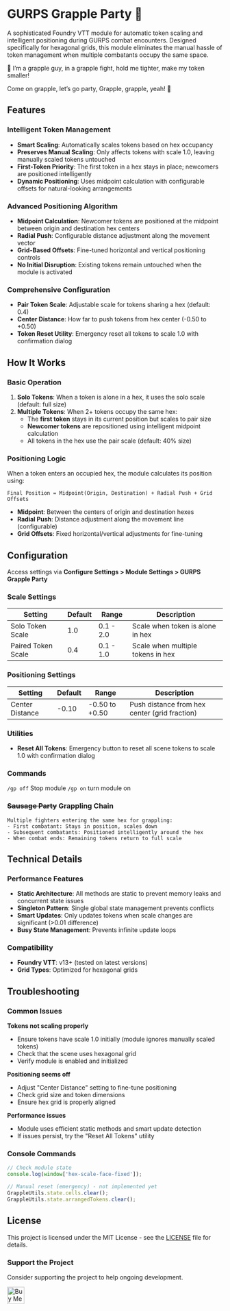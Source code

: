 # GURPS Grapple Party 🎵

A sophisticated Foundry VTT module for automatic token scaling and intelligent positioning during GURPS combat encounters. Designed specifically for hexagonal grids, this module eliminates the manual hassle of token management when multiple combatants occupy the same space.

🎵
I’m a grapple guy,
in a grapple fight,
hold me tighter,
make my token smaller!

Come on grapple, let’s go party,
Grapple, grapple, yeah! 🎵


## Features

### Intelligent Token Management
- **Smart Scaling**: Automatically scales tokens based on hex occupancy
- **Preserves Manual Scaling**: Only affects tokens with scale 1.0, leaving manually scaled tokens untouched  
- **First-Token Priority**: The first token in a hex stays in place; newcomers are positioned intelligently
- **Dynamic Positioning**: Uses midpoint calculation with configurable offsets for natural-looking arrangements

### Advanced Positioning Algorithm
- **Midpoint Calculation**: Newcomer tokens are positioned at the midpoint between origin and destination hex centers
- **Radial Push**: Configurable distance adjustment along the movement vector
- **Grid-Based Offsets**: Fine-tuned horizontal and vertical positioning controls
- **No Initial Disruption**: Existing tokens remain untouched when the module is activated

### Comprehensive Configuration
- **Pair Token Scale**: Adjustable scale for tokens sharing a hex (default: 0.4)
- **Center Distance**: How far to push tokens from hex center (-0.50 to +0.50)
- **Token Reset Utility**: Emergency reset all tokens to scale 1.0 with confirmation dialog

##  How It Works

### Basic Operation
1. **Solo Tokens**: When a token is alone in a hex, it uses the solo scale (default: full size)
2. **Multiple Tokens**: When 2+ tokens occupy the same hex:
   - The **first token** stays in its current position but scales to pair size
   - **Newcomer tokens** are repositioned using intelligent midpoint calculation
   - All tokens in the hex use the pair scale (default: 40% size)

### Positioning Logic
When a token enters an occupied hex, the module calculates its position using:

```
Final Position = Midpoint(Origin, Destination) + Radial Push + Grid Offsets
```

- **Midpoint**: Between the centers of origin and destination hexes
- **Radial Push**: Distance adjustment along the movement line (configurable)
- **Grid Offsets**: Fixed horizontal/vertical adjustments for fine-tuning

##  Configuration

Access settings via **Configure Settings > Module Settings > GURPS Grapple Party**

### Scale Settings
| Setting | Default | Range | Description |
|---------|---------|-------|-------------|
| Solo Token Scale | 1.0 | 0.1 - 2.0 | Scale when token is alone in hex |
| Paired Token Scale | 0.4 | 0.1 - 1.0 | Scale when multiple tokens in hex |

### Positioning Settings  
| Setting | Default | Range | Description |
|---------|---------|-------|-------------|
| Center Distance | -0.10 | -0.50 to +0.50 | Push distance from hex center (grid fraction) |

### Utilities
- **Reset All Tokens**: Emergency button to reset all scene tokens to scale 1.0 with confirmation dialog

### Commands 
`/gp off` Stop module
`/gp on` turn module on 


### ~~Sausage Party~~ Grappling Chain
```
Multiple fighters entering the same hex for grappling:
- First combatant: Stays in position, scales down  
- Subsequent combatants: Positioned intelligently around the hex
- When combat ends: Remaining tokens return to full scale
```

## Technical Details

### Performance Features
- **Static Architecture**: All methods are static to prevent memory leaks and concurrent state issues
- **Singleton Pattern**: Single global state management prevents conflicts
- **Smart Updates**: Only updates tokens when scale changes are significant (>0.01 difference)
- **Busy State Management**: Prevents infinite update loops

### Compatibility
- **Foundry VTT**: v13+ (tested on latest versions)
- **Grid Types**: Optimized for hexagonal grids


##  Troubleshooting

### Common Issues

**Tokens not scaling properly**
- Ensure tokens have scale 1.0 initially (module ignores manually scaled tokens)
- Check that the scene uses hexagonal grid
- Verify module is enabled and initialized

**Positioning seems off**
- Adjust "Center Distance" setting to fine-tune positioning
- Check grid size and token dimensions
- Ensure hex grid is properly aligned

**Performance issues**
- Module uses efficient static methods and smart update detection
- If issues persist, try the "Reset All Tokens" utility

### Console Commands
```javascript
// Check module state
console.log(window['hex-scale-face-fixed']);

// Manual reset (emergency) - not implemented yet
GrappleUtils.state.cells.clear();
GrappleUtils.state.arrangedTokens.clear();
```


## License

This project is licensed under the MIT License - see the [LICENSE](LICENSE) file for details.


### Support the Project

Consider supporting the project to help ongoing development.

<a href="https://www.buymeacoffee.com/boifuba" target="_blank">
  <img src="https://cdn.buymeacoffee.com/buttons/v2/default-yellow.png" alt="Buy Me A Coffee" height="40">
</a>
